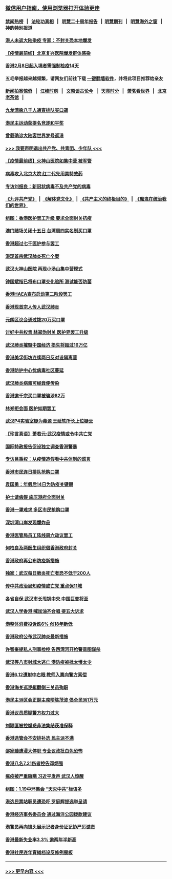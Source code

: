 ### [微信用户指南，使用浏览器打开体验更佳](https://github.com/gfw-breaker/banned-news1/blob/master/indexes/wechat-guide.md?t=0)
#### [禁闻热榜](热点新闻.md?t=0)  &nbsp;&nbsp;|&nbsp;&nbsp; [法轮功真相](https://github.com/gfw-breaker/truth/blob/master/README.md?t=0) &nbsp;&nbsp;|&nbsp;&nbsp; [明慧二十周年报告](https://github.com/gfw-breaker/mh-reports/blob/master/README.md?t=0) &nbsp;&nbsp;|&nbsp;&nbsp;[明慧期刊](https://github.com/gfw-breaker/mh-qikan) &nbsp;&nbsp;|&nbsp;&nbsp; [明慧海外之窗](https://github.com/gfw-breaker/mh-news/blob/master/README.md?t=0) &nbsp;&nbsp;|&nbsp;&nbsp; [神韵特别报道](https://github.com/gfw-breaker/mh-news/blob/master/shenyun.md?t=0)
#### [港人未返大陆染疫 专家：不封关恐本地爆发](../pages/nsc415/n11848021.md?t=02061633) 
#### [【疫情最前线】北京复兴医院爆发群体感染](../pages/nsc415/n11847626.md?t=02061633) 
#### [香港2月8日起入境者需强制检疫14天](../pages/nsc415/n11847658.md?t=02061633) 
#### 五毛举报越来越频繁，请网友们前往下载 [一键翻墙软件](https://github.com/gfw-breaker/ssr-accounts)，并将此项目推荐给亲友
#### [新闻拍案惊奇](https://github.com/gfw-breaker/banned-news1/blob/master/pages/link4.md) &nbsp;&nbsp;|&nbsp;&nbsp; [江峰时刻](https://github.com/gfw-breaker/banned-news1/blob/master/pages/link4.md) &nbsp;&nbsp;|&nbsp;&nbsp; [文昭谈古论今](https://github.com/gfw-breaker/banned-news1/blob/master/pages/link4.md) &nbsp;&nbsp;|&nbsp;&nbsp; [天亮时分](https://github.com/gfw-breaker/banned-news1/blob/master/pages/link4.md) &nbsp;&nbsp;|&nbsp;&nbsp; [萧茗看世界](https://github.com/gfw-breaker/banned-news1/blob/master/pages/link4.md) &nbsp;&nbsp;|&nbsp;&nbsp; [北京老茶馆](https://github.com/gfw-breaker/banned-news1/blob/master/pages/link4.md) &nbsp;&nbsp;|&nbsp;&nbsp; 
#### [九龙湾逾八千人通宵排队买口罩](../pages/nsc415/n11847647.md?t=02061633) 
#### [港民主运动获提名竞逐和平奖](../pages/nsc415/n11847633.md?t=02061633) 
#### [曾载确诊大陆客世界梦号返港](../pages/nsc415/n11847608.md?t=02061633) 
#### [>>> 我要声明退出共产党、共青团、少年队 <<<](https://github.com/begood0513/goodnews/blob/master/quit/letter.md) 
#### [【疫情最前线】火神山医院如集中营 被军管](../pages/nsc415/n11847524.md?t=02061633) 
#### [病毒攻入北京大院 红二代先用美特效药](../pages/nsc415/n11847427.md?t=02061633) 
#### [专访刘细良：新冠状病毒不及共产党的病毒](../pages/nsc415/n11847164.md?t=02061633) 
#### [《九评共产党》](https://github.com/begood0513/9ping.md/blob/master/README.md) &nbsp;|&nbsp; [《解体党文化》](../../../../jtdwh.md/blob/master/README.md)  &nbsp;|&nbsp; [《共产主义的终极目的》](../../../../gczydzjmd.md/blob/master/README.md) &nbsp;|&nbsp; [《魔鬼在统治我们的世界》](../../../../mgztzwmdsj.md/blob/master/README.md) 
#### [组图：香港医护罢工升级 要求全面封关抗疫](../pages/nsc415/n11844107.md?t=02061633) 
#### [澳门赌场关闭十五日 台湾周四实名制买口罩](../pages/nsc415/n11845083.md?t=02061633) 
#### [香港超过七千医护参与罢工](../pages/nsc415/n11845051.md?t=02061633) 
#### [港现首宗武汉肺炎死亡个案](../pages/nsc415/n11844998.md?t=02061633) 
#### [武汉火神山医院 再现小汤山集中营模式](../pages/nsc415/n11844763.md?t=02061633) 
#### [钟国斌指已将布口罩交化验所 测试能否防菌](../pages/nsc415/n11842783.md?t=02061633) 
#### [香港HAEA宣布启动第二阶段罢工](../pages/nsc415/n11842723.md?t=02061633) 
#### [香港现首宗人传人武汉肺炎](../pages/nsc415/n11842766.md?t=02061633) 
#### [元朗区议会通过拨20万买口罩](../pages/nsc415/n11842754.md?t=02061633) 
#### [讨好中共权贵 林郑伪封关 医护界罢工升级](../pages/nsc415/n11842359.md?t=02061633) 
#### [武汉肺炎摧毁中国经济 损失将超过16万亿](../pages/nsc415/n11839723.md?t=02061633) 
#### [香港美孚街坊连续两日反对设隔离营](../pages/nsc415/n11839962.md?t=02061633) 
#### [香港防护中心忧病毒社区蔓延](../pages/nsc415/n11839933.md?t=02061633) 
#### [武汉肺炎病毒可经粪便传染](../pages/nsc415/n11839939.md?t=02061633) 
#### [香港逾千宗买口罩被骗涉82万](../pages/nsc415/n11839914.md?t=02061633) 
#### [林郑拒会面 医护如期罢工](../pages/nsc415/n11839892.md?t=02061633) 
#### [武汉P4实验室疑为毒源 王延轶所长上位疑云](../pages/nsc415/n11835543.md?t=02061633) 
#### [【珍言真语】萧若元:武汉疫情或令中共亡党](../pages/nsc415/n11829394.md?t=02061633) 
#### [国际特赦报告促设独立调查香港警暴](../pages/nsc415/n11833845.md?t=02061633) 
#### [专访吕秉权：从疫情造假看中共体制的谎言](../pages/nsc415/n11833813.md?t=02061633) 
#### [香港市民连日排队抢购口罩](../pages/nsc415/n11833794.md?t=02061633) 
#### [袁国勇：年假后14日为防疫关键期](../pages/nsc415/n11831088.md?t=02061633) 
#### [护士请病假 施压港府全面封关](../pages/nsc415/n11831030.md?t=02061633) 
#### [香港一罩难求 多区市民抢购口罩](../pages/nsc415/n11831002.md?t=02061633) 
#### [深圳湾口岸发现爆炸品](../pages/nsc415/n11828802.md?t=02061633) 
#### [香港医管局员工阵线周六动议罢工](../pages/nsc415/n11828762.md?t=02061633) 
#### [何柏良及两医生组织倡香港政府封关](../pages/nsc415/n11828749.md?t=02061633) 
#### [香港政府再公布防疫新措施](../pages/nsc415/n11828716.md?t=02061633) 
#### [独家：武汉每日肺炎死亡者恐不低于200人](../pages/nsc415/n11828240.md?t=02061633) 
#### [传中共政治局知疫情或亡党 重点保11城](../pages/nsc415/n11828145.md?t=02061633) 
#### [各省自保 武汉市长甩锅中央 中国巨变将至](../pages/nsc415/n11828021.md?t=02061633) 
#### [武汉人学香港 喊加油齐合唱 提五大诉求](../pages/nsc415/n11827046.md?t=02061633) 
#### [港整体消费投诉跌6% 创18年新低](../pages/nsc415/n11817280.md?t=02061633) 
#### [香港政府公布武汉肺炎最新措施](../pages/nsc415/n11817152.md?t=02061633) 
#### [许智峯提私人刑事检控 告西湾河开枪警意图谋杀](../pages/nsc415/n11817132.md?t=02061633) 
#### [武汉等八市封城大逃亡 港防疫被批太慢太少](../pages/nsc415/n11817058.md?t=02061633) 
#### [香港6.12遭射中右眼 教师入禀向警方索偿](../pages/nsc415/n11814678.md?t=02061633) 
#### [香港海关巡逻艇翻侧三关员殉职](../pages/nsc415/n11814604.md?t=02061633) 
#### [港民主派区会正副主席晤陈茂波 倡全民派1万元](../pages/nsc415/n11814582.md?t=02061633) 
#### [香港议员质疑警方权力过大](../pages/nsc415/n11814560.md?t=02061633) 
#### [刘颕匡被控煽惑非法集结获准保释](../pages/nsc415/n11811727.md?t=02061633) 
#### [香港选管会不安排补选 民主派不满](../pages/nsc415/n11811691.md?t=02061633) 
#### [邵家臻遭浸大停职 专业议政批白色恐怖](../pages/nsc415/n11811670.md?t=02061633) 
#### [香港八名7.21伤者控告邓炳强](../pages/nsc415/n11811623.md?t=02061633) 
#### [瘟疫被严重隐瞒 习近平发声 武汉人惊醒](../pages/nsc415/n11811186.md?t=02061633) 
#### [组图：1.19中环集会 “天灭中共”标语多](../pages/nsc415/n11809514.md?t=02061633) 
#### [港选民票站职员遭恐吓 罗庭辉提选举呈请](../pages/nsc415/n11808914.md?t=02061633) 
#### [香港经济事务委员会 通过海洋公园拨款建议](../pages/nsc415/n11808906.md?t=02061633) 
#### [港警员再向镜头展示记者身份证记协严厉谴责](../pages/nsc415/n11808888.md?t=02061633) 
#### [香港最新失业率3.3% 逾两年半新高](../pages/nsc415/n11808887.md?t=02061633) 
#### [香港社民连年宵摊档设反修例展板](../pages/nsc415/n11808857.md?t=02061633) 

----
#### [ >>> 更早内容 <<< ](../indexes/nsc415-earlier.md)
